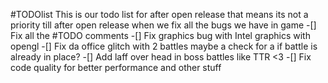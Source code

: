 #TODOlist
This is our todo list for after open release that means its not a priority till after open release when we fix all the bugs we have in game
-[] Fix all the #TODO comments
-[] Fix graphics bug with Intel graphics with opengl
-[] Fix da office glitch with 2 battles maybe a check for a if battle is already in place?
-[] Add laff over head in boss battles like TTR <3
-[] Fix code quality for better performance and other stuff
